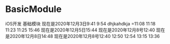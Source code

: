 # BasicModule
iOS开发 基础模块
现在是2020年12月3日9:41
9:54
dhjkahdkja
=11:08
11:18
11:23
11:25
15:46
现在是2020年12月5日15:44
现在是2020年12月8号12:40
现在是2020年12月8日14:48
现在是2020年12月8号12:40
12:50
12:54
13:15
13:36
